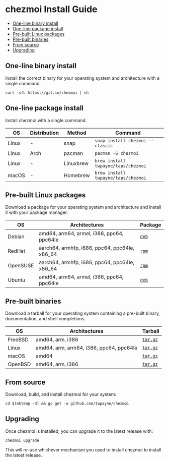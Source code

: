 # chezmoi Install Guide

* [One-line binary install](#One-line-binary-install)
* [One-line package install](#One-line-package-install)
* [Pre-built Linux packages](#Pre-built-Linux-packages)
* [Pre-built binaries](#Pre-built-binaries)
* [From source](#From-source)
* [Upgrading](#Upgrading)

## One-line binary install

Install the correct binary for your operating system and architecture with a
single command.

    curl -sfL https://git.io/chezmoi | sh

## One-line package install

Install chezmoi with a single command.

| OS    | Distribution | Method    | Command                             |
| ----- | ------------ | ----------| ----------------------------------- |
| Linux | -            | snap      | `snap install chezmoi --classic`    |
| Linux | Arch         | pacman    | `pacman -S chezmoi`                 |
| Linux | -            | Linuxbrew | `brew install twpayne/taps/chezmoi` |
| macOS | -            | Homebrew  | `brew install twpayne/taps/chezmoi` |

## Pre-built Linux packages

Download a package for your operating system and architecture and install it
with your package manager.

| OS         | Architectures                                 | Package                                                                   |
| ---------- | --------------------------------------------- | ------------------------------------------------------------------------- |
| Debian     | amd64, arm64, armel, i386, ppc64, ppc64le     | [`deb`](https://github.com/twpayne/chezmoi/releases/latest)               |
| RedHat     | aarch64, armhfp, i686, ppc64, ppc64le, x86_64 | [`rpm`](https://github.com/twpayne/chezmoi/releases/latest)               |
| OpenSUSE   | aarch64, armhfp, i686, ppc64, ppc64le, x86_64 | [`rpm`](https://github.com/twpayne/chezmoi/releases/latest)               |
| Ubuntu     | amd64, arm64, armel, i386, ppc64, ppc64le     | [`deb`](https://github.com/twpayne/chezmoi/releases/latest)               |

## Pre-built binaries

Download a tarball for your operating system containing a pre-built binary,
documentation, and shell completions.

| OS         | Architectures                                 | Tarball                                                        |
| ---------- | --------------------------------------------- | -------------------------------------------------------------- |
| FreeBSD    | amd64, arm, i386                              | [`tar.gz`](https://github.com/twpayne/chezmoi/releases/latest) |
| Linux      | amd64, arm, arm64, i386, ppc64, ppc64le       | [`tar.gz`](https://github.com/twpayne/chezmoi/releases/latest) |
| macOS      | amd64                                         | [`tar.gz`](https://github.com/twpayne/chezmoi/releases/latest) |
| OpenBSD    | amd64, arm, i386                              | [`tar.gz`](https://github.com/twpayne/chezmoi/releases/latest) |

## From source

Download, build, and install chezmoi for your system:

    cd $(mktemp -d) && go get -u github.com/twpayne/chezmoi

## Upgrading

Once chezmoi is installed, you can upgrade it to the latest release with:

    chezmoi upgrade

This will re-use whichever mechanism you used to install chezmoi to install the
latest release.
